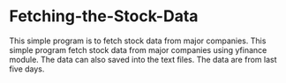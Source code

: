 # Fetching-the-Stock-Data
This simple program is to fetch stock data from major companies.
This simple program fetch stock data from major companies using yfinance module.
The data can also saved into the text files.
The data are from last five days.
